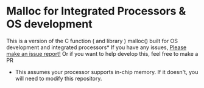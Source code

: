 # Malloc for Integrated Processors & OS development
This is a version of the C function ( and library ) malloc() built for OS development and integrated processors*
If you have any issues, [Please make an issue report!](https://github.com/avetharun/malloc/issues/new)
Or if you want to help develop this, feel free to make a PR


* This assumes your processor supports in-chip memory. If it doesn't, you will need to modify this repository.
